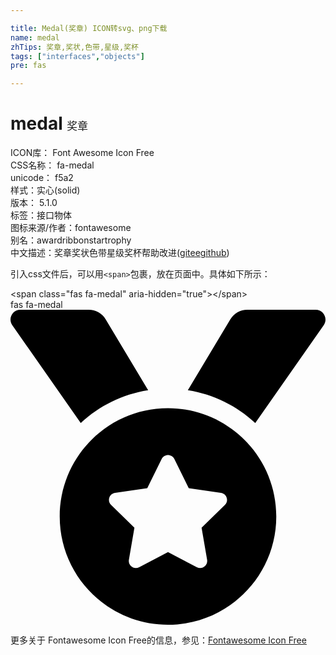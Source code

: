 ```yaml
---

title: Medal(奖章) ICON转svg、png下载
name: medal
zhTips: 奖章,奖状,色带,星级,奖杯
tags: ["interfaces","objects"]
pre: fas

---
```


# medal  <small style="font-size: 60%;font-weight: 100">奖章</small>


<div class="detail-page">
<p>
<span>
ICON库：
<span class="badge-secondary badge">Font Awesome Icon Free</span> 
</span>
<br/>
<span>
CSS名称：
<span class="badge-secondary badge">fa-medal</span> 
</span>
<br/>
<span>
unicode：
<span class="badge-secondary badge">f5a2</span> 
<copy-btn content='f5a2' btn-title=""></copy-btn>
<copy-btn :content='String.fromCodePoint(parseInt("f5a2", 16))' btn-title="复制U"></copy-btn>
</span><br/><span>样式：<span class="badge-light badge">实心(solid)</span></span>
<br/>
<span>
版本：
<span class="badge-secondary badge">5.1.0</span> 
</span><br/><span>标签：<span class="badge-light badge"><router-link to="/tags/interfaces.html">接口</router-link></span><span class="badge-light badge"><router-link to="/tags/objects.html">物体</router-link></span></span>
<br/>
<span>图标来源/作者：<span class="badge-light badge">fontawesome</span></span> 
<br/>
<span>别名：<span class="badge-light badge">award</span><span class="badge-light badge">ribbon</span><span class="badge-light badge">star</span><span class="badge-light badge">trophy</span></span><br/><span class="zh-detail">中文描述：<span class="badge-primary badge">奖章</span><span class="badge-primary badge">奖状</span><span class="badge-primary badge">色带</span><span class="badge-primary badge">星级</span><span class="badge-primary badge">奖杯</span><span class="help-link"><span>帮助改进</span>(<a href="https://gitee.com/liuwave/icon-helper/edit/master/json/fontawesome/solid/medal.json" target="_blank" rel="noopener noreferrer">gitee</a><a href="https://github.com/liuwave/icon-helper/edit/master/json/fontawesome/solid/medal.json" target="_blank" rel="noopener noreferrer">github</a></span>)</span><br/>
</p>
</div>
<div class="alert alert-dark">
  <i class="fas fa-medal fa-xs"></i>
  <i class="fas fa-medal fa-sm"></i>
  <i class="fas fa-medal fa-lg"></i>
  <i class="fas fa-medal fa-2x"></i>
  <i class="fas fa-medal fa-3x"></i>
  <i class="fas fa-medal fa-5x"></i>
  <i class="fas fa-medal fa-7x"></i>
</div>
<div>
  <p>引入css文件后，可以用<code>&lt;span&gt;</code>包裹，放在页面中。具体如下所示：    
  </p>
  <div class="alert alert-primary" style="font-size: 14px">
    &lt;span class="fas fa-medal" aria-hidden="true"&gt;&lt;/span&gt;
    <copy-btn content='<span class="fas fa-medal" aria-hidden="true"></span>'></copy-btn>
  </div>
  <div class="alert alert-secondary">
    <i class="fas fa-medal"
    style="font-size: 24px"
    aria-hidden="true"></i> fas fa-medal
    <copy-btn content="fas fa-medal" btn-title="复制图标名称"></copy-btn>
  </div>
</div>
<div id="svg" class="svg-wrap">
<svg xmlns="http://www.w3.org/2000/svg" viewBox="0 0 512 512"><path d="M223.75 130.75L154.62 15.54A31.997 31.997 0 0 0 127.18 0H16.03C3.08 0-4.5 14.57 2.92 25.18l111.27 158.96c29.72-27.77 67.52-46.83 109.56-53.39zM495.97 0H384.82c-11.24 0-21.66 5.9-27.44 15.54l-69.13 115.21c42.04 6.56 79.84 25.62 109.56 53.38L509.08 25.18C516.5 14.57 508.92 0 495.97 0zM256 160c-97.2 0-176 78.8-176 176s78.8 176 176 176 176-78.8 176-176-78.8-176-176-176zm92.52 157.26l-37.93 36.96 8.97 52.22c1.6 9.36-8.26 16.51-16.65 12.09L256 393.88l-46.9 24.65c-8.4 4.45-18.25-2.74-16.65-12.09l8.97-52.22-37.93-36.96c-6.82-6.64-3.05-18.23 6.35-19.59l52.43-7.64 23.43-47.52c2.11-4.28 6.19-6.39 10.28-6.39 4.11 0 8.22 2.14 10.33 6.39l23.43 47.52 52.43 7.64c9.4 1.36 13.17 12.95 6.35 19.59z"/></svg>
</div>
<detail full-name='fa-medal'></detail>
    
<div><p>更多关于  Fontawesome Icon Free的信息，参见：<a target="_blank" href="https://iconhelper.cn/fontawesome.html">Fontawesome Icon Free</a>
</p></div>
